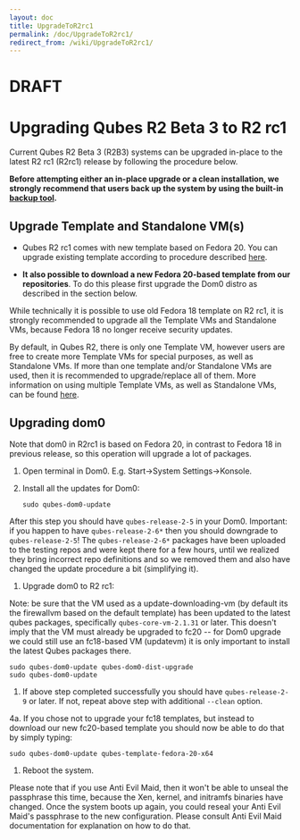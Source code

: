 ```yaml
---
layout: doc
title: UpgradeToR2rc1
permalink: /doc/UpgradeToR2rc1/
redirect_from: /wiki/UpgradeToR2rc1/
---
```


**DRAFT**
=========

Upgrading Qubes R2 Beta 3 to R2 rc1
===================================

Current Qubes R2 Beta 3 (R2B3) systems can be upgraded in-place to the latest R2 rc1 (R2rc1) release by following the procedure below.

**Before attempting either an in-place upgrade or a clean installation, we strongly recommend that users back up the system by using the built-in [backup tool](/doc/BackupRestore).**

Upgrade Template and Standalone VM(s)
-------------------------------------

-   Qubes R2 rc1 comes with new template based on Fedora 20. You can upgrade existing template according to procedure described [here](/doc/FedoraTemplateUpgrade).

-   **It also possible to download a new Fedora 20-based template from our repositories**. To do this please first upgrade the Dom0 distro as described in the section below.

While technically it is possible to use old Fedora 18 template on R2 rc1, it is strongly recommended to upgrade all the Template VMs and Standalone VMs, because Fedora 18 no longer receive security updates.

By default, in Qubes R2, there is only one Template VM, however users are free to create more Template VMs for special purposes, as well as Standalone VMs. If more than one template and/or Standalone VMs are used, then it is recommended to upgrade/replace all of them. More information on using multiple Template VMs, as well as Standalone VMs, can be found [here](/doc/SoftwareUpdateVM).

Upgrading dom0
--------------

Note that dom0 in R2rc1 is based on Fedora 20, in contrast to Fedora 18 in previous release, so this operation will upgrade a lot of packages.

1.  Open terminal in Dom0. E.g. Start-\>System Settings-\>Konsole.

1.  Install all the updates for Dom0:

    ```
    sudo qubes-dom0-update
    ```

After this step you should have `qubes-release-2-5` in your Dom0. Important: if you happen to have `qubes-release-2-6*` then you should downgrade to `qubes-release-2-5`! The `qubes-release-2-6*` packages have been uploaded to the testing repos and were kept there for a few hours, until we realized they bring incorrect repo definitions and so we removed them and also have changed the update procedure a bit (simplifying it).

1.  Upgrade dom0 to R2 rc1:

Note: be sure that the VM used as a update-downloading-vm (by default its the firewallvm based on the default template) has been updated to the latest qubes packages, specifically `qubes-core-vm-2.1.31` or later. This doesn't imply that the VM must already be upgraded to fc20 -- for Dom0 upgrade we could still use an fc18-based VM (updatevm) it is only important to install the latest Qubes packages there.

```
sudo qubes-dom0-update qubes-dom0-dist-upgrade
sudo qubes-dom0-update
```

1.  If above step completed successfully you should have `qubes-release-2-9` or later. If not, repeat above step with additional `--clean` option.

4a. If you chose not to upgrade your fc18 templates, but instead to download our new fc20-based template you should now be able to do that by simply typing:

```
sudo qubes-dom0-update qubes-template-fedora-20-x64
```

1.  Reboot the system.

Please note that if you use Anti Evil Maid, then it won't be able to unseal the passphrase this time, because the Xen, kernel, and initramfs binaries have changed. Once the system boots up again, you could reseal your Anti Evil Maid's passphrase to the new configuration. Please consult Anti Evil Maid documentation for explanation on how to do that.
